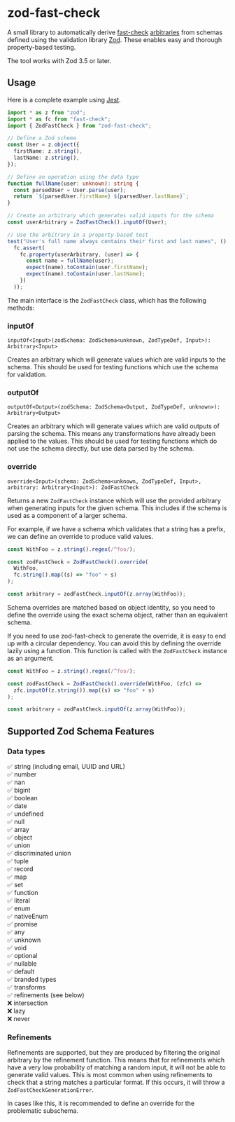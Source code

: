 # zod-fast-check

A small library to automatically derive [fast-check](https://github.com/dubzzz/fast-check) [arbitraries](https://github.com/dubzzz/fast-check/blob/master/documentation/Arbitraries.md) from schemas defined using the validation library [Zod](https://github.com/colinhacks/zod). These enables easy and thorough property-based testing.

The tool works with Zod 3.5 or later.

## Usage

Here is a complete example using [Jest](https://jestjs.io/).

```ts
import * as z from "zod";
import * as fc from "fast-check";
import { ZodFastCheck } from "zod-fast-check";

// Define a Zod schema
const User = z.object({
  firstName: z.string(),
  lastName: z.string(),
});

// Define an operation using the data type
function fullName(user: unknown): string {
  const parsedUser = User.parse(user);
  return `${parsedUser.firstName} ${parsedUser.lastName}`;
}

// Create an arbitrary which generates valid inputs for the schema
const userArbitrary = ZodFastCheck().inputOf(User);

// Use the arbitrary in a property-based test
test("User's full name always contains their first and last names", () =>
  fc.assert(
    fc.property(userArbitrary, (user) => {
      const name = fullName(user);
      expect(name).toContain(user.firstName);
      expect(name).toContain(user.lastName);
    })
  ));
```

The main interface is the `ZodFastCheck` class, which has the following methods:

### inputOf

`inputOf<Input>(zodSchema: ZodSchema<unknown, ZodTypeDef, Input>): Arbitrary<Input>`

Creates an arbitrary which will generate values which are valid inputs to the schema. This should be used for testing functions which use the schema for validation.

### outputOf

`outputOf<Output>(zodSchema: ZodSchema<Output, ZodTypeDef, unknown>): Arbitrary<Output>`

Creates an arbitrary which will generate values which are valid outputs of parsing the schema. This means any transformations have already been applied to the values. This should be used for testing functions which do not use the schema directly, but use data parsed by the schema.

### override

`override<Input>(schema: ZodSchema<unknown, ZodTypeDef, Input>, arbitrary: Arbitrary<Input>): ZodFastCheck`

Returns a new `ZodFastCheck` instance which will use the provided arbitrary when generating inputs for the given schema. This includes if the schema is used as a component of a larger schema.

For example, if we have a schema which validates that a string has a prefix, we can define an override to produce valid values.

```ts
const WithFoo = z.string().regex(/^foo/);

const zodFastCheck = ZodFastCheck().override(
  WithFoo,
  fc.string().map((s) => "foo" + s)
);

const arbitrary = zodFastCheck.inputOf(z.array(WithFoo));
```

Schema overrides are matched based on object identity, so you need to define the override using the exact schema object, rather than an equivalent schema.

If you need to use zod-fast-check to generate the override, it is easy to end up with a circular dependency. You can avoid this by defining the override lazily using a function. This function is called with the `ZodFastCheck` instance as an argument.

```ts
const WithFoo = z.string().regex(/^foo/);

const zodFastCheck = ZodFastCheck().override(WithFoo, (zfc) =>
  zfc.inputOf(z.string()).map((s) => "foo" + s)
);

const arbitrary = zodFastCheck.inputOf(z.array(WithFoo));
```

## Supported Zod Schema Features

### Data types

✅ string (including email, UUID and URL)  
✅ number  
✅ nan  
✅ bigint  
✅ boolean  
✅ date  
✅ undefined  
✅ null  
✅ array  
✅ object  
✅ union  
✅ discriminated union  
✅ tuple  
✅ record  
✅ map  
✅ set  
✅ function  
✅ literal  
✅ enum  
✅ nativeEnum  
✅ promise  
✅ any  
✅ unknown  
✅ void  
✅ optional  
✅ nullable  
✅ default  
✅ branded types  
✅ transforms  
✅ refinements (see below)  
❌ intersection  
❌ lazy  
❌ never

### Refinements

Refinements are supported, but they are produced by filtering the original arbitrary by the refinement function. This means that for refinements which have a very low probability of matching a random input, it will not be able to generate valid values. This is most common when using refinements to check that a string matches a particular format. If this occurs, it will throw a `ZodFastCheckGenerationError`.

In cases like this, it is recommended to define an override for the problematic subschema.

